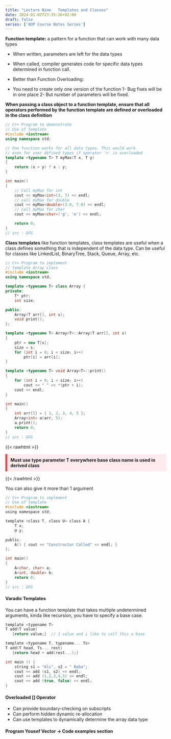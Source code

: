 ```yaml
---
title: "Lecture Nine   Templates and Classes"
date: 2024-01-02T23:35:26+02:00
draft: false
series: ['OOP Course Notes Series']
---
```

**Function template:** a pattern for a function that can work with many data types

- When written, parameters are left for the data types
- When called, compiler generates code for specific data types determined in function call.

- Better than Function Overloading:
- You need to create only one version of the function
1- Bug fixes will be in one place
2- But number of parameters will be fixed. 

**When passing a class object to a function template, ensure that all operators performed by the function template are defined or overloaded in the class definition**

```cpp
// C++ Program to demonstrate
// Use of template
#include <iostream>
using namespace std;

// One function works for all data types. This would work
// even for user defined types if operator '>' is overloaded
template <typename T> T myMax(T x, T y)
{
	return (x > y) ? x : y;
}

int main()
{
	// Call myMax for int
	cout << myMax<int>(3, 7) << endl;
	// call myMax for double
	cout << myMax<double>(3.0, 7.0) << endl;
	// call myMax for char
	cout << myMax<char>('g', 'e') << endl;

	return 0;
}
// src : GFG
```

**Class templates** like function templates, class templates are useful when a class defines something that is independent of the data type. Can be useful for classes like LinkedList, BinaryTree, Stack, Queue, Array, etc. 

```cpp
// C++ Program to implement
// template Array class
#include <iostream>
using namespace std;

template <typename T> class Array {
private:
	T* ptr;
	int size;

public:
	Array(T arr[], int s);
	void print();
};

template <typename T> Array<T>::Array(T arr[], int s)
{
	ptr = new T[s];
	size = s;
	for (int i = 0; i < size; i++)
		ptr[i] = arr[i];
}

template <typename T> void Array<T>::print()
{
	for (int i = 0; i < size; i++)
		cout << " " << *(ptr + i);
	cout << endl;
}

int main()
{
	int arr[5] = { 1, 2, 3, 4, 5 };
	Array<int> a(arr, 5);
	a.print();
	return 0;
}
// src : GFG
```
{{< rawhtml >}}
<div>
<p style = "
background-color: #ffebee;
border-left: #f44336 6px solid;
text-align:left;
padding :10px;
font-weight:bold;
">Must use type parameter T everywhere base class name is used in derived class
</p>
</div>
{{< /rawhtml >}}


You can also give it more than 1 argument

```c
// C++ Program to implement
// Use of template
#include <iostream>
using namespace std;

template <class T, class U> class A {
	T x;
	U y;

public:
	A() { cout << "Constructor Called" << endl; }
};

int main()
{
	A<char, char> a;
	A<int, double> b;
	return 0;
}
// src : GFG
```

#### Varadic Templates

You can have a function template that takes multiple undetermined arguments, kinda like recursion, you have to specify a base case.

```c
template <typename T>
T add(T value)
   {return value;}  // 1 value and i like to call this a base

template <typename T, typename... Ts>
T add(T head, Ts... rest)
   {return head + add(rest...);}
```

```c
int main () {
    string s1 = "Ali", s2 = " Baba";
    cout << add (s1, s2) << endl;
    cout << add (1,2,3,4,5) << endl;
    cout << add (true, false) << endl;
}
```

#### Overloaded [] Operator

- Can provide boundary-checking on subscripts
- Can perform hidden dynamic re-allocation
- Can use templates to dynamically determine the array data type


#### Program Yousef Vector -> Code examples section

